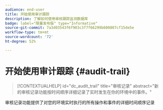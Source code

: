 ```yaml
---
audience: end-user
title: 开始使用审计跟踪
description: 了解如何使用审核跟踪监测数据库
badge: label="限量发布版" type="Informative"
source-git-commit: 7a3d03543f6f903c3f7f66299b600807cf15de5e
workflow-type: tm+mt
source-wordcount: '72'
ht-degree: 52%

---
```


# 开始使用审计跟踪 {#audit-trail}


>[!CONTEXTUALHELP]
>id="dc_audit_trail"
>title="审核记录"
>abstract="新的审核记录功能按时间顺序详细记录了实时发生在你的环境中的事件。"

审核记录功能提供了对您的环境实时执行的所有操作和事件的详细时间顺序记录